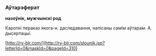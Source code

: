 ### Аўтарэферат
**назоўнік, мужчынскі род**

Кароткі пераказ якога-н. даследавання, напісаны самім аўтарам. А. дысертацыі.

<a rel="author">[http://rv-blr.com/](http://rv-blr.com/slounik.jsp?letterId=0&maskId=0&pageId=310)</a>
